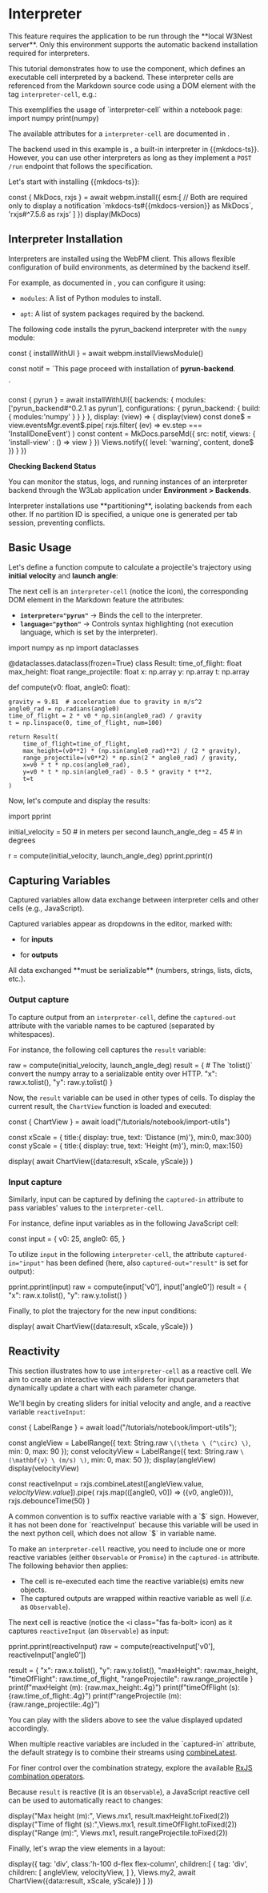 # Interpreter


<note level='warning' label='Important'>
This feature requires the application to be run through the 
**<ext-link target="w3nest">local W3Nest server</ext-link>**. 
Only this environment supports the automatic backend installation required for interpreters.
</note>

This tutorial demonstrates how to use the <api-link target="InterpreterCellView"></api-link> component, 
which defines an executable cell interpreted by a backend. 
These interpreter cells are referenced from the Markdown source code using a DOM element with the tag 
`interpreter-cell`, e.g.:

<code-snippet language="markdown">
This exemplifies the usage of `interpreter-cell` within a notebook page:

<interpreter-cell interpreter="pyrun" language="python">
import numpy
print(numpy)
</interpreter-cell>
</code-snippet>

The available attributes for a `interpreter-cell` are documented in 
<api-link target="InterpreterCellView.FromDomAttributes"></api-link>.


The backend used in this example is <api-link target="pyrun_backend"></api-link>, a built-in interpreter in
{{mkdocs-ts}}. However, you can use other interpreters as long as they implement a `POST /run` endpoint that follows
the <api-link target="InterpreterApi"></api-link> specification.

Let's start with installing {{mkdocs-ts}}:

<js-cell>
const { MkDocs, rxjs } = await webpm.install({
    esm:[ 
         // Both are required only to display a notification
        `mkdocs-ts#{{mkdocs-version}} as MkDocs`, 
        'rxjs#^7.5.6 as rxjs' 
    ]
})
display(MkDocs)
</js-cell>

## Interpreter Installation

Interpreters are installed using the <ext-link target="webpm">WebPM client</ext-link>.
This allows flexible configuration of build environments, as determined by the backend itself.

For example, as documented in <api-link target="pyrun_backend"></api-link>, you can configure it using:

*  `modules`: A list of Python modules to install.

*  `apt`: A list of system packages required by the backend.

The following code installs the pyrun_backend interpreter with the `numpy` module:

<js-cell>
const { installWithUI } = await webpm.installViewsModule()

const notif = `This page proceed with installation of **pyrun-backend**.

<install-view></install-view>
`

const { pyrun } = await installWithUI({
    backends: { 
        modules:['pyrun_backend#^0.2.1 as pyrun'],
        configurations: {
            pyrun_backend: {
                build: { 
                    modules:'numpy'
                }
            }
        }
    },
    display: (view) => { 
        display(view)
        const done$ = view.eventsMgr.event$.pipe(
            rxjs.filter( (ev) => ev.step === 'InstallDoneEvent')
        )
        const content = MkDocs.parseMd({
            src: notif,
            views: { 'install-view' : () => view }
        })
        Views.notify({
            level: 'warning',
            content,
            done$
        })
    }
})
</js-cell>

**Checking Backend Status**

You can monitor the status, logs, and running instances of an interpreter backend through
the <ext-link target="w3lab">W3Lab</ext-link> application under **Environment > Backends**.

<note level="hint" title="Partitioning">
Interpreter installations use **partitioning**, isolating backends from each other.
If no partition ID is specified, a unique one is generated per tab session, preventing conflicts.
</note>


## Basic Usage

Let's define a function compute to calculate a projectile's trajectory using **initial velocity** and **launch angle**:

The next cell is an `interpreter-cell` (notice the <i class="fas fa-network-wired"></i> icon), the corresponding
DOM element in the Markdown feature the attributes: 
*  **`interpreter="pyrun"`** → Binds the cell to the interpreter.
*  **`language="python"`** → Controls syntax highlighting (not execution language, which is set by the interpreter).


<interpreter-cell interpreter="pyrun" language="python">
import numpy as np
import dataclasses

@dataclasses.dataclass(frozen=True)
class Result:
    time_of_flight: float
    max_height: float
    range_projectile: float
    x: np.array
    y: np.array
    t: np.array

def compute(v0: float, angle0: float):

    gravity = 9.81  # acceleration due to gravity in m/s^2
    angle0_rad = np.radians(angle0)
    time_of_flight = 2 * v0 * np.sin(angle0_rad) / gravity
    t = np.linspace(0, time_of_flight, num=100)

    return Result(
        time_of_flight=time_of_flight, 
        max_height=(v0**2) * (np.sin(angle0_rad)**2) / (2 * gravity), 
        range_projectile=(v0**2) * np.sin(2 * angle0_rad) / gravity,
        x=v0 * t * np.cos(angle0_rad), 
        y=v0 * t * np.sin(angle0_rad) - 0.5 * gravity * t**2,
        t=t
    )
</interpreter-cell>

Now, let's compute and display the results:

<interpreter-cell interpreter="pyrun" language="python">
import pprint

initial_velocity = 50  # in meters per second
launch_angle_deg = 45  # in degrees

r = compute(initial_velocity, launch_angle_deg)
pprint.pprint(r)
</interpreter-cell>


## Capturing Variables

Captured variables allow data exchange between interpreter cells and other cells (e.g., JavaScript).

Captured variables appear as dropdowns in the editor, marked with:

*  <i class='fas fa-sign-in-alt'></i> for **inputs**

*  <i class='fas fa-sign-out-alt'></i> for **outputs**

<note level='warning' label='Important'>
All data exchanged **must be serializable** (numbers, strings, lists, dicts, etc.).
</note>

### Output capture

To capture output from an `interpreter-cell`, define the `captured-out` attribute with 
the variable names to be captured (separated by whitespaces).

For instance, the following cell captures the `result` variable:

<interpreter-cell interpreter="pyrun" language="python" captured-out="result">
raw = compute(initial_velocity, launch_angle_deg)
result = {
    # The `tolist()` convert the numpy array to a serializable entity over HTTP.
    "x": raw.x.tolist(),
    "y": raw.y.tolist()
}
</interpreter-cell>

Now, the `result` variable can be used in other types of cells. 
To display the current result, the `ChartView` function is loaded and executed:

<js-cell>
const { ChartView } = await load("/tutorials/notebook/import-utils")

const xScale = { title:{ display: true, text: 'Distance (m)'}, min:0, max:300}
const yScale = { title:{ display: true, text: 'Height (m)'}, min:0, max:150}

display( await ChartView({data:result, xScale, yScale}) )
</js-cell>



### Input capture

Similarly, input can be captured by defining the `captured-in` attribute to pass variables' values to the 
`interpreter-cell`.

For instance, define input variables as in the following JavaScript cell:

<js-cell>
const input = { 
    v0: 25,
    angle0: 65,
}
</js-cell>

To utilize `input` in the following `interpreter-cell`, the attribute `captured-in="input"` has been defined (here, 
also `captured-out="result"` is set for output):

<interpreter-cell interpreter="pyrun" language="python" captured-in="input" captured-out="result">
pprint.pprint(input)
raw = compute(input['v0'], input['angle0'])
result = {
    "x": raw.x.tolist(),
    "y": raw.y.tolist()
}
</interpreter-cell>

Finally, to plot the trajectory for the new input conditions:

<js-cell>
display( await ChartView({data:result, xScale, yScale}) )
</js-cell>

## Reactivity

This section illustrates how to use `interpreter-cell` as a reactive cell. 
We aim to create an interactive view with sliders for input parameters that dynamically update a chart with each 
parameter change.

We'll begin by creating sliders for initial velocity and angle, and a reactive variable `reactiveInput`:

<js-cell>
const { LabelRange } = await load("/tutorials/notebook/import-utils");

const angleView = LabelRange({
    text: String.raw `\(\theta \ (^\circ) \)`, min: 0, max: 90
});
const velocityView = LabelRange({
    text: String.raw `\(\mathbf{v} \ (m/s) \)`, min: 0, max: 50
});
display(angleView)
display(velocityView)

const reactiveInput = rxjs.combineLatest([angleView.value$, velocityView.value$]).pipe(
    rxjs.map(([angle0, v0]) => ({v0, angle0})),
    rxjs.debounceTime(50)
)
</js-cell>

<note level='warning' title='Variable name compatibility'>
A common convention is to suffix reactive variable with a `$` sign. 
However, it has not been done for `reactiveInput` because this variable will be used in the next python cell, 
which does not allow `$` in variable name.
</note>

To make an `interpreter-cell` reactive, you need to include one or more reactive variables (either `Observable` or 
`Promise`) in the `captured-in` attribute. The following behavior then applies:
*  The cell is re-executed each time the reactive variable(s) emits new objects.
*  The captured outputs are wrapped within reactive variable as well (*i.e.* as `Observable`).


The next cell is reactive (notice the <i class="fas fa-bolt></i> icon) as it captures `reactiveInput`
(an `Observable`) as input:

<interpreter-cell interpreter="pyrun" language="python" captured-in="reactiveInput" captured-out="result">
pprint.pprint(reactiveInput)
raw = compute(reactiveInput['v0'], reactiveInput['angle0'])

result = {
    "x": raw.x.tolist(),
    "y": raw.y.tolist(),
    "maxHeight": raw.max_height,
    "timeOfFlight": raw.time_of_flight,
    "rangeProjectile": raw.range_projectile
}
print(f"maxHeight (m): {raw.max_height:.4g}")
print(f"timeOfFlight (s): {raw.time_of_flight:.4g}")
print(f"rangeProjectile (m): {raw.range_projectile:.4g}")
</interpreter-cell>

You can play with the sliders above to see the value displayed updated accordingly.

<note level="hint">
When multiple reactive variables are included in the `captured-in` attribute, the default strategy is to combine
their streams using <a href="https://rxjs.dev/api/index/function/combineLatest" target="_blank">combineLatest</a>.

For finer control over the combination strategy, explore the available
<a href="https://www.learnrxjs.io/learn-rxjs/operators/combination" target="_blank">RxJS combination operators</a>.
</note>

Because `result` is reactive (it is an `Observable`), a JavaScript reactive cell can be used to automatically 
react to changes:

<js-cell reactive="true">
display("Max height (m):", Views.mx1, result.maxHeight.toFixed(2))
display("Time of flight (s):",Views.mx1,  result.timeOfFlight.toFixed(2))
display("Range (m):", Views.mx1, result.rangeProjectile.toFixed(2))
</js-cell>

Finally, let's wrap the view elements in a layout:

<js-cell cell-id="final">
display({
    tag: 'div',
    class:'h-100 d-flex flex-column',
    children:[
        {
        	tag: 'div',
            children: [
                angleView,
                velocityView,
            ]
        },
        Views.my2,
        await ChartView({data:result, xScale, yScale})
    ]
})
</js-cell>

<cell-output cell-id="final" full-screen="true">
</cell-output>